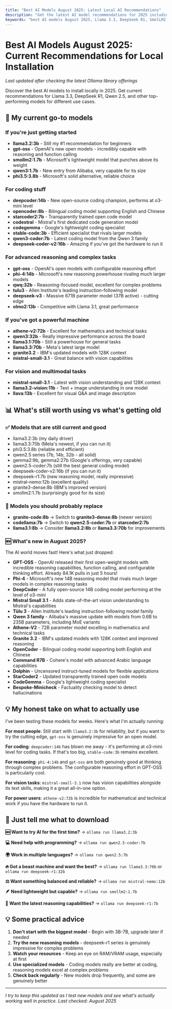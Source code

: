 ```yaml
---
title: "Best AI Models August 2025: Latest Local AI Recommendations"
description: "Get the latest AI model recommendations for 2025 including Llama 3.3, DeepSeek R1, SmolLM2, and Granite3. Updated monthly with current best practices."
keywords: "best AI models August 2025, Llama 3.3, DeepSeek R1, SmolLM2, latest AI models, AI model recommendations 2025"
---
```


# Best AI Models August 2025: Current Recommendations for Local Installation

*Last updated after checking the latest Ollama library offerings*

Discover the best AI models to install locally in 2025. Get current recommendations for Llama 3.3, DeepSeek R1, Qwen 2.5, and other top-performing models for different use cases.

## 🚀 My current go-to models

### If you're just getting started
- **llama3.2:3b** - Still my #1 recommendation for beginners
- **gpt-oss** - OpenAI's new open models - incredibly capable with reasoning and function calling
- **smollm2:1.7b** - Microsoft's lightweight model that punches above its weight
- **qwen3:1.7b** - New entry from Alibaba, very capable for its size
- **phi3.5:3.8b** - Microsoft's solid alternative, reliable choice

### For coding stuff
- **deepcoder:14b** - New open-source coding champion, performs at o3-mini level
- **opencoder:8b** - Bilingual coding model supporting English and Chinese
- **starcoder2:7b** - Transparently trained open code model
- **codestral** - Mistral's first dedicated code generation model
- **codegemma** - Google's lightweight coding specialist
- **stable-code:3b** - Efficient specialist that rivals larger models
- **qwen3-coder:7b** - Latest coding model from the Qwen 3 family
- **deepseek-coder-v2:16b** - Amazing if you've got the hardware to run it

### For advanced reasoning and complex tasks
- **gpt-oss** - OpenAI's open models with configurable reasoning effort
- **phi-4:14b** - Microsoft's new reasoning powerhouse rivaling much larger models
- **qwq:32b** - Reasoning-focused model, excellent for complex problems
- **tulu3** - Allen Institute's leading instruction-following model
- **deepseek-v3** - Massive 671B parameter model (37B active) - cutting edge
- **olmo2:13b** - Competitive with Llama 3.1, great performance

### If you've got a powerful machine
- **athene-v2:72b** - Excellent for mathematics and technical tasks
- **qwen3:32b** - Really impressive performance across the board
- **llama3.1:70b** - Still a powerhouse for general tasks
- **llama3.3:70b** - Meta's latest large model
- **granite3.2** - IBM's updated models with 128K context
- **mistral-small-3.1** - Great balance with vision capabilities

### For vision and multimodal tasks
- **mistral-small-3.1** - Latest with vision understanding and 128K context
- **llama3.2-vision:11b** - Text + image understanding in one model
- **llava:13b** - Excellent for visual Q&A and image description

## 📊 What's still worth using vs what's getting old

### ✅ Models that are still current and good
- llama3.2:3b (my daily driver)
- llama3.3:70b (Meta's newest, if you can run it)
- phi3.5:3.8b (reliable and efficient)
- qwen2.5 series (7b, 14b, 32b - all solid)
- gemma2:9b, gemma2:27b (Google's offerings, very capable)
- qwen2.5-coder:7b (still the best general coding model)
- deepseek-coder-v2:16b (if you can run it)
- deepseek-r1:7b (new reasoning model, really impressive)
- mistral-nemo:12b (excellent quality)
- granite3-dense:8b (IBM's improved version)
- smollm2:1.7b (surprisingly good for its size)

### 🔄 Models you should probably replace
- **granite-code:8b** → Switch to **granite3-dense:8b** (newer version)
- **codellama:7b** → Switch to **qwen2.5-coder:7b** or **starcoder2:7b**
- **llama3.1:8b** → Consider **llama3.2:8b** or **llama3.3:70b** for improvements

### 🆕 What's new in August 2025?

The AI world moves fast! Here's what just dropped:

- **GPT-OSS** - OpenAI released their first open-weight models with incredible reasoning capabilities, function calling, and configurable thinking effort. Already 84.1K pulls in just 5 hours!
- **Phi-4** - Microsoft's new 14B reasoning model that rivals much larger models in complex reasoning tasks
- **DeepCoder** - A fully open-source 14B coding model performing at the level of o3-mini
- **Mistral Small 3.1** - Adds state-of-the-art vision understanding to Mistral's capabilities
- **Tülu 3** - Allen Institute's leading instruction-following model family
- **Qwen 3 family** - Alibaba's massive update with models from 0.6B to 235B parameters, including MoE variants
- **Athene-V2** - 72B parameter model excelling in mathematics and technical tasks
- **Granite 3.2** - IBM's updated models with 128K context and improved reasoning
- **OpenCoder** - Bilingual coding model supporting both English and Chinese
- **Command R7B** - Cohere's model with advanced Arabic language capabilities
- **Dolphin** - Uncensored instruct-tuned models for flexible applications
- **StarCoder2** - Updated transparently trained open code models
- **CodeGemma** - Google's lightweight coding specialist
- **Bespoke-Minicheck** - Factuality checking model to detect hallucinations

## 💡 My honest take on what to actually use

I've been testing these models for weeks. Here's what I'm actually running:

**For most people**: Still start with `llama3.2:3b` for reliability, but if you want to try the cutting edge, `gpt-oss` is genuinely impressive for an open model.

**For coding**: `deepcoder:14b` has blown me away - it's performing at o3-mini level for coding tasks. If that's too big, `stable-code:3b` remains excellent.

**For reasoning**: `phi-4:14b` and `gpt-oss` are both genuinely good at thinking through complex problems. The configurable reasoning effort in GPT-OSS is particularly cool.

**For vision tasks**: `mistral-small-3.1` now has vision capabilities alongside its text skills, making it a great all-in-one option.

**For power users**: `athene-v2:72b` is incredible for mathematical and technical work if you have the hardware to run it.

## 🎯 Just tell me what to download

**🆕 Want to try AI for the first time?**
→ `ollama run llama3.2:3b`

**💻 Need help with programming?**
→ `ollama run qwen2.5-coder:7b`

**🌍 Work in multiple languages?**
→ `ollama run qwen2.5:7b`

**🔥 Got a beast machine and want the best?**
→ `ollama run llama3.3:70b` or `ollama run deepseek-r1:32b`

**⚖️ Want something balanced and reliable?**
→ `ollama run mistral-nemo:12b`

**🪶 Need lightweight but capable?**
→ `ollama run smollm2:1.7b`

**🧠 Want the latest reasoning capabilities?**
→ `ollama run deepseek-r1:7b`

## 💡 Some practical advice

1. **Don't start with the biggest model** - Begin with 3B-7B, upgrade later if needed
2. **Try the new reasoning models** - deepseek-r1 series is genuinely impressive for complex problems
3. **Watch your resources** - Keep an eye on RAM/VRAM usage, especially at first
4. **Use specialized models** - Coding models really are better at coding, reasoning models excel at complex problems
5. **Check back regularly** - New models drop frequently, and some are genuinely better

---
*I try to keep this updated as I test new models and see what's actually working well in practice. Last checked: August 2025*
